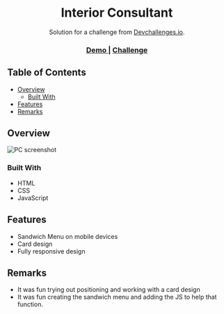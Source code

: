 <!-- Please update value in the {}  -->

<h1 align="center">Interior Consultant</h1>

<div align="center">
   Solution for a challenge from  <a href="http://devchallenges.io" target="_blank">Devchallenges.io</a>.
</div>

<div align="center">
  <h3>
    <a href="https://responsive-portfolio-eta.vercel.app/interior-consultant-master/index.html">
      Demo
    </a>
    <span> | </span>
    <a href="https://devchallenges.io/challenges/Jymh2b2FyebRTUljkNcb">
      Challenge
    </a>
  </h3>
</div>

<!-- TABLE OF CONTENTS -->

## Table of Contents

- [Overview](#overview)
  - [Built With](#built-with)
- [Features](#features)
- [Remarks](#remarks)


<!-- OVERVIEW -->

## Overview

![PC screenshot](https://drive.google.com/uc?export=view&id=1Dn0U8NZ6CgGKnqsQwBwwLl3wWnOgkB98)


### Built With 

- HTML
- CSS
- JavaScript

## Features

- Sandwich Menu on mobile devices
- Card design 
- Fully responsive design

## Remarks
- It was fun trying out positioning and working with a card design
- It was fun creating the sandwich menu and adding the JS to help that function.